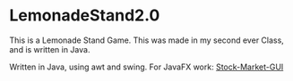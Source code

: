 # LemonadeStand2.0

This is a Lemonade Stand Game.
This was made in my second ever Class, and is written in Java.

Written in Java, using awt and swing.
For JavaFX work: [Stock-Market-GUI](https://github.com/mcmullinboy15/Stock-Market-GUI)
